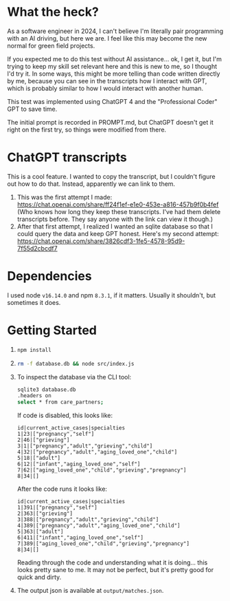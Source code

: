 # What the heck?
As a software engineer in 2024, I can't believe I'm literally pair programming with an AI driving,
but here we are. I feel like this may become the new normal for green field projects.

If you expected me to do this test without AI assistance... ok, I get it, but I'm trying to keep
my skill set relevant here and this is new to me, so I thought I'd try it. In some ways, this 
might be more telling than code written directly by me, because you can see in the transcripts
how I interact with GPT, which is probably similar to how I would interact with another human.

This test was implemented using ChatGPT 4 and the "Professional Coder" GPT to save time.

The initial prompt is recorded in PROMPT.md, but ChatGPT doesn't get it right on the first try,
so things were modified from there.

# ChatGPT transcripts
This is a cool feature. I wanted to copy the transcript, but I couldn't figure out how to do that.
Instead, apparently we can link to them.

1. This was the first attempt I made: https://chat.openai.com/share/ff24f1ef-e1e0-453e-a816-457b9f0b4fef
   (Who knows how long they keep these transcripts. I've had them delete transcripts before.
   They say anyone with the link can view it though.)
1. After that first attempt, I realized I wanted an sqlite database so that I could query the data
   and keep GPT honest. Here's my second attempt: https://chat.openai.com/share/3826cdf3-1fe5-4578-95d9-7f55d2cbcdf7

# Dependencies
I used node `v16.14.0` and npm `8.3.1`, if it matters. Usually it shouldn't, but sometimes it does.

# Getting Started
1. ```bash
   npm install
   ```
1. ```bash
   rm -f database.db && node src/index.js
   ```
1. To inspect the database via the CLI tool:
   ```bash
   sqlite3 database.db
   .headers on
   select * from care_partners;
   ```

   If code is disabled, this looks like:
   ```sqlite
   id|current_active_cases|specialties
   1|23|["pregnancy","self"]
   2|46|["grieving"]
   3|1|["pregnancy","adult","grieving","child"]
   4|32|["pregnancy","adult","aging_loved_one","child"]
   5|18|["adult"]
   6|12|["infant","aging_loved_one","self"]
   7|62|["aging_loved_one","child","grieving","pregnancy"]
   8|34|[]
   ```

   After the code runs it looks like:
   ```sqlite
   id|current_active_cases|specialties
   1|391|["pregnancy","self"]
   2|363|["grieving"]
   3|388|["pregnancy","adult","grieving","child"]
   4|389|["pregnancy","adult","aging_loved_one","child"]
   5|363|["adult"]
   6|411|["infant","aging_loved_one","self"]
   7|389|["aging_loved_one","child","grieving","pregnancy"]
   8|34|[]
   ```

   Reading through the code and understanding what it is doing... this looks pretty sane to me. It may not be perfect,
   but it's pretty good for quick and dirty.
1. The output json is available at `output/matches.json`.
